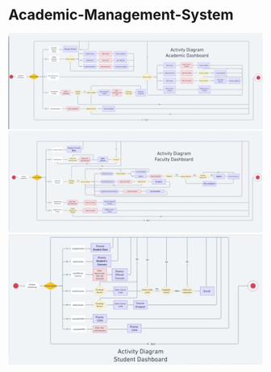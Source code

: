 # Academic-Management-System
![UML Diagrams](https://github.com/Arshdeep-Singh-01/Academic-Management-System/blob/main/UML/AcademicDashboard_UML_2020csb1074.jpg)
![UML Diagrams](https://github.com/Arshdeep-Singh-01/Academic-Management-System/blob/main/UML/FacultyDashboard_UML_2020csb1074.jpg)
![UML Diagrams](https://github.com/Arshdeep-Singh-01/Academic-Management-System/blob/main/UML/StudentDashboard_UML_2020csb1074.jpg)

